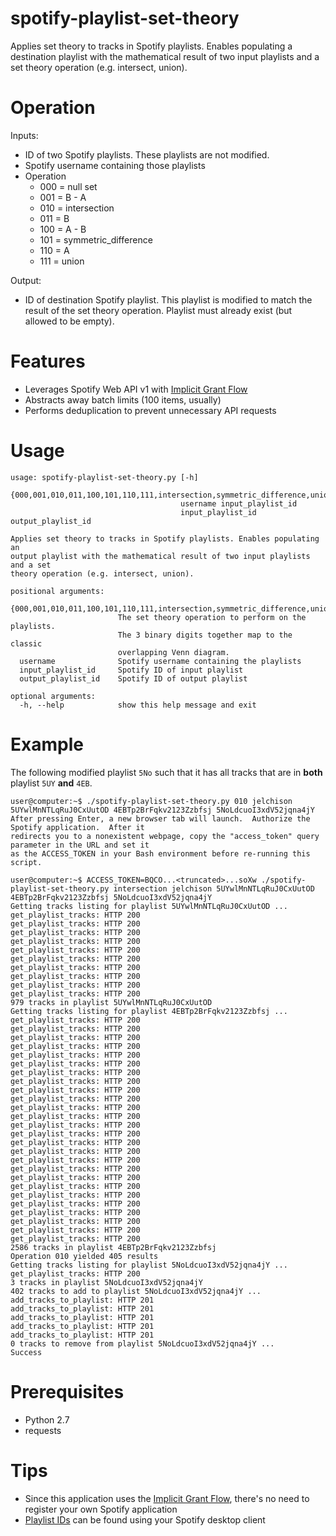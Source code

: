 # spotify-playlist-set-theory
Applies set theory to tracks in Spotify playlists.  Enables populating a destination playlist with the mathematical result of two input playlists and a set theory operation (e.g. intersect, union).


# Operation
Inputs:
* ID of two Spotify playlists.  These playlists are not modified.
* Spotify username containing those playlists
* Operation
    * 000 = null set
    * 001 = B - A
    * 010 = intersection
    * 011 = B
    * 100 = A - B
    * 101 = symmetric_difference
    * 110 = A
    * 111 = union

Output:
* ID of destination Spotify playlist.  This playlist is modified to match the result of the set theory operation.  Playlist must already exist (but allowed to be empty).


# Features
* Leverages Spotify Web API v1 with [Implicit Grant Flow](https://developer.spotify.com/web-api/authorization-guide/#implicit_grant_flow)
* Abstracts away batch limits (100 items, usually)
* Performs deduplication to prevent unnecessary API requests


# Usage
```
usage: spotify-playlist-set-theory.py [-h]
                                      {000,001,010,011,100,101,110,111,intersection,symmetric_difference,union}
                                      username input_playlist_id
                                      input_playlist_id output_playlist_id

Applies set theory to tracks in Spotify playlists. Enables populating an
output playlist with the mathematical result of two input playlists and a set
theory operation (e.g. intersect, union).

positional arguments:
  {000,001,010,011,100,101,110,111,intersection,symmetric_difference,union}
                        The set theory operation to perform on the playlists.
                        The 3 binary digits together map to the classic
                        overlapping Venn diagram.
  username              Spotify username containing the playlists
  input_playlist_id     Spotify ID of input playlist
  output_playlist_id    Spotify ID of output playlist

optional arguments:
  -h, --help            show this help message and exit
```


# Example
The following modified playlist `5No` such that it has all tracks that are in **both** playlist `5UY` **and** `4EB`.
```
user@computer:~$ ./spotify-playlist-set-theory.py 010 jelchison 5UYwlMnNTLqRuJ0CxUutOD 4EBTp2BrFqkv2123Zzbfsj 5NoLdcuoI3xdV52jqna4jY
After pressing Enter, a new browser tab will launch.  Authorize the Spotify application.  After it
redirects you to a nonexistent webpage, copy the "access_token" query parameter in the URL and set it
as the ACCESS_TOKEN in your Bash environment before re-running this script.

user@computer:~$ ACCESS_TOKEN=BQCO...<truncated>...soXw ./spotify-playlist-set-theory.py intersection jelchison 5UYwlMnNTLqRuJ0CxUutOD 4EBTp2BrFqkv2123Zzbfsj 5NoLdcuoI3xdV52jqna4jY
Getting tracks listing for playlist 5UYwlMnNTLqRuJ0CxUutOD ...
get_playlist_tracks: HTTP 200
get_playlist_tracks: HTTP 200
get_playlist_tracks: HTTP 200
get_playlist_tracks: HTTP 200
get_playlist_tracks: HTTP 200
get_playlist_tracks: HTTP 200
get_playlist_tracks: HTTP 200
get_playlist_tracks: HTTP 200
get_playlist_tracks: HTTP 200
get_playlist_tracks: HTTP 200
979 tracks in playlist 5UYwlMnNTLqRuJ0CxUutOD
Getting tracks listing for playlist 4EBTp2BrFqkv2123Zzbfsj ...
get_playlist_tracks: HTTP 200
get_playlist_tracks: HTTP 200
get_playlist_tracks: HTTP 200
get_playlist_tracks: HTTP 200
get_playlist_tracks: HTTP 200
get_playlist_tracks: HTTP 200
get_playlist_tracks: HTTP 200
get_playlist_tracks: HTTP 200
get_playlist_tracks: HTTP 200
get_playlist_tracks: HTTP 200
get_playlist_tracks: HTTP 200
get_playlist_tracks: HTTP 200
get_playlist_tracks: HTTP 200
get_playlist_tracks: HTTP 200
get_playlist_tracks: HTTP 200
get_playlist_tracks: HTTP 200
get_playlist_tracks: HTTP 200
get_playlist_tracks: HTTP 200
get_playlist_tracks: HTTP 200
get_playlist_tracks: HTTP 200
get_playlist_tracks: HTTP 200
get_playlist_tracks: HTTP 200
get_playlist_tracks: HTTP 200
get_playlist_tracks: HTTP 200
get_playlist_tracks: HTTP 200
get_playlist_tracks: HTTP 200
2586 tracks in playlist 4EBTp2BrFqkv2123Zzbfsj
Operation 010 yielded 405 results
Getting tracks listing for playlist 5NoLdcuoI3xdV52jqna4jY ...
get_playlist_tracks: HTTP 200
3 tracks in playlist 5NoLdcuoI3xdV52jqna4jY
402 tracks to add to playlist 5NoLdcuoI3xdV52jqna4jY ...
add_tracks_to_playlist: HTTP 201
add_tracks_to_playlist: HTTP 201
add_tracks_to_playlist: HTTP 201
add_tracks_to_playlist: HTTP 201
add_tracks_to_playlist: HTTP 201
0 tracks to remove from playlist 5NoLdcuoI3xdV52jqna4jY ...
Success
```


# Prerequisites
* Python 2.7
* requests


# Tips
* Since this application uses the [Implicit Grant Flow](https://developer.spotify.com/web-api/authorization-guide/#implicit_grant_flow), there's no need to register your own Spotify application
* [Playlist IDs](https://developer.spotify.com/web-api/user-guide/#spotify-uris-and-ids) can be found using your Spotify desktop client
